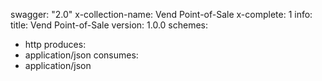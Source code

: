 swagger: "2.0"
x-collection-name: Vend Point-of-Sale
x-complete: 1
info:
  title: Vend Point-of-Sale
  version: 1.0.0
schemes:
- http
produces:
- application/json
consumes:
- application/json